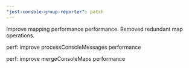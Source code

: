 ```yaml
---
"jest-console-group-reporter": patch
---
```


Improve mapping performance performance. Removed redundant map operations.

perf: improve processConsoleMessages performance

perf: improve mergeConsoleMaps performance

